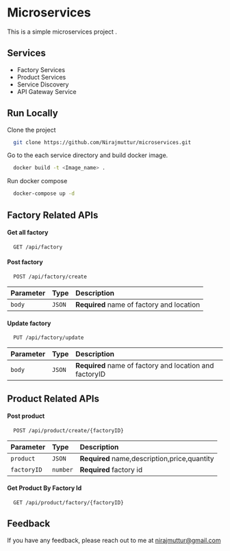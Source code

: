 
# Microservices

This is a simple microservices project .




## Services

- Factory Services
- Product Services
- Service Discovery
- API Gateway Service


## Run Locally

Clone the project

```bash
  git clone https://github.com/Nirajmuttur/microservices.git
```

Go to the each service directory and build docker image. 

```bash
  docker build -t <Image_name> .
```

Run docker compose

```bash
  docker-compose up -d
```



## Factory Related APIs
#### Get all factory

```http
  GET /api/factory
```

#### Post factory

```http
  POST /api/factory/create
```

| Parameter | Type     | Description                       |
| :-------- | :------- | :-------------------------------- |
| `body`      | `JSON` | **Required** name of factory and location |

#### Update factory

```http
  PUT /api/factory/update
```

| Parameter | Type     | Description                       |
| :-------- | :------- | :-------------------------------- |
| `body`      | `JSON` | **Required** name of factory and location and factoryID |

## Product Related APIs

#### Post product

```http
  POST /api/product/create/{factoryID}
```

| Parameter | Type     | Description                       |
| :-------- | :------- | :-------------------------------- |
| `product`      | `JSON` | **Required** name,description,price,quantity |
| `factoryID`      | `number` | **Required** factory id |

#### Get Product By Factory Id

```http
  GET /api/product/factory/{factoryID}
```

## Feedback

If you have any feedback, please reach out to me at nirajmuttur@gmail.com

